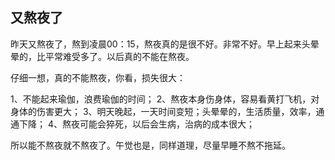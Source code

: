 ## 又熬夜了

昨天又熬夜了，熬到凌晨00：15，熬夜真的是很不好。非常不好。早上起来头晕晕的，比平常难受多了。以后真的不能在熬夜。

仔细一想，真的不能熬夜，你看，损失很大：

1、不能起来瑜伽，浪费瑜伽的时间；
2、熬夜本身伤身体，容易看黄打飞机，对身体的伤害更大；
3、明天晚起，一天时间变短；头晕晕的，生活质量，效率，通通下降；
4、熬夜可能会猝死，以后会生病，治病的成本很大；

所以能不熬夜就不熬夜了。午觉也是，同样道理，尽量早睡不熬不拖延。
